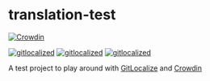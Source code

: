 # translation-test
[![Crowdin](https://badges.crowdin.net/airyz-translation-test/localized.svg)](https://crowdin.com)

[![gitlocalized ](https://gitlocalize.com/repo/7685/whole_project/badge.svg)](https://gitlocalize.com/repo/7685/whole_project?utm_source=badge)
[![gitlocalized ](https://gitlocalize.com/repo/7685/es/badge.svg)](https://gitlocalize.com/repo/7685/es?utm_source=badge)
[![gitlocalized ](https://gitlocalize.com/repo/7685/fr/badge.svg)](https://gitlocalize.com/repo/7685/fr?utm_source=badge)

A test project to play around with [GitLocalize](https://gitlocalize.com/) and [Crowdin](https://crowdin.com/) 
